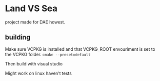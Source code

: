 # Land VS Sea 

project made for DAE howest.

## building
Make sure VCPKG is installed and that VCPKG_ROOT envouriment is set to the VCPKG folder.
`cmake --preset=default`

Then build with visual studio

Might work on linux haven't tests